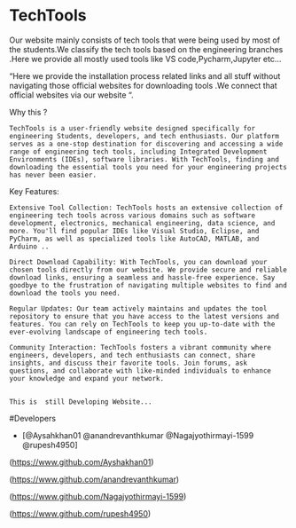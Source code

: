 
# TechTools



Our website mainly consists of tech tools that were being
used by most of the students.We classify the tech tools based
on the engineering branches .Here we provide all mostly used
tools like VS code,Pycharm,Jupyter etc...

“Here we provide the installation process related links and
all stuff without navigating those official websites for
downloading tools .We connect that official websites via our
website “.

Why this ?

    TechTools is a user-friendly website designed specifically for engineering Students, developers, and tech enthusiasts. Our platform serves as a one-stop destination for discovering and accessing a wide range of engineering tech tools, including Integrated Development Environments (IDEs), software libraries. With TechTools, finding and downloading the essential tools you need for your engineering projects has never been easier.

Key Features:

    Extensive Tool Collection: TechTools hosts an extensive collection of engineering tech tools across various domains such as software development, electronics, mechanical engineering, data science, and more. You'll find popular IDEs like Visual Studio, Eclipse, and PyCharm, as well as specialized tools like AutoCAD, MATLAB, and Arduino ..

    Direct Download Capability: With TechTools, you can download your chosen tools directly from our website. We provide secure and reliable download links, ensuring a seamless and hassle-free experience. Say goodbye to the frustration of navigating multiple websites to find and download the tools you need.

    Regular Updates: Our team actively maintains and updates the tool repository to ensure that you have access to the latest versions and features. You can rely on TechTools to keep you up-to-date with the ever-evolving landscape of engineering tech tools.

    Community Interaction: TechTools fosters a vibrant community where engineers, developers, and tech enthusiasts can connect, share insights, and discuss their favorite tools. Join forums, ask questions, and collaborate with like-minded individuals to enhance your knowledge and expand your network.


    This is  still Developing Website...

#Developers
- [@Aysahkhan01 @anandrevanthkumar @Nagajyothirmayi-1599 @rupesh4950]
  
(https://www.github.com/Ayshakhan01)

(https://www.github.com/anandrevanthkumar)

(https://www.github.com/Nagajyothirmayi-1599)

(https://www.github.com/rupesh4950)
